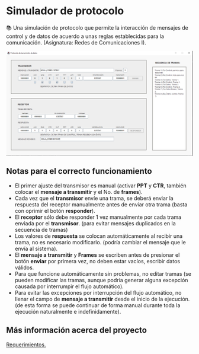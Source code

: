 # Simulador de protocolo
📚 Una simulación de protocolo que permite la interacción de mensajes de control y de datos de acuerdo a unas reglas establecidas para la comunicación. (Asignatura: Redes de Comunicaciones I).

<img src="img/Captura.png" align="center"></img>

## Notas para el correcto funcionamiento
- El primer ajuste del transmisor es manual (activar **PPT** y **CTR**, también colocar el **mensaje a transmitir** y el No. de **frames**).
- Cada vez que el **transmisor** envíe una trama, se deberá enviar la respuesta del receptor manualmente antes de enviar otra trama (basta con oprimir el botón **responder**).
- El **receptor** sólo debe responder 1 vez manualmente por cada trama enviada por el **transmisor**. (para evitar mensajes duplicados en la secuencia de tramas)
- Los valores de **respuesta** se colocan automáticamente al recibir una trama, no es necesario modificarlo. (podría cambiar el mensaje que le envía al sistema).
- El **mensaje a transmitir** y **Frames** se escriben antes de presionar el botón **enviar** por primera vez, no deben estar vacíos, escribir datos válidos.
- Para que funcione automáticamente sin problemas, no editar tramas (se pueden modificar las tramas, aunque podría generar alguna excepción causada por interrumpir el flujo automático).
- Para evitar las excepciones por interrupción del flujo automático, no llenar el campo de **mensaje a transmitir** desde el inicio de la ejecución. (de esta forma se puede continuar de forma manual durante toda la ejecución naturalmente e indefinidamente).

## Más información acerca del proyecto

[Requerimientos.](pdf/protocolo.pdf)

